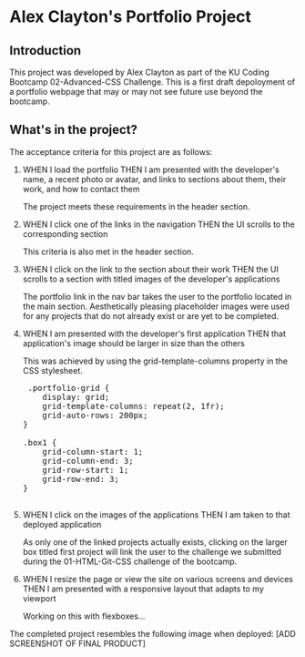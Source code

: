 # Alex Clayton's Portfolio Project

## Introduction
This project was developed by Alex Clayton as part of the KU Coding Bootcamp 02-Advanced-CSS Challenge.  This is a first draft depoloyment of a portfolio webpage that may or may not see future use beyond the bootcamp.  

## What's in the project?
The acceptance criteria for this project are as follows:

1.  WHEN I load the portfolio
    THEN I am presented with the developer's name, a recent photo or avatar, and links to sections about them, their work, and how to contact them

    The project meets these requirements in the header section.

2.  WHEN I click one of the links in the navigation
    THEN the UI scrolls to the corresponding section

    This criteria is also met in the header section.

3.  WHEN I click on the link to the section about their work
    THEN the UI scrolls to a section with titled images of the developer's applications

    The portfolio link in the nav bar takes the user to the portfolio located in the main section.  Aesthetically pleasing placeholder images were used for any projects that do not already exist or are yet to be completed.

4.  WHEN I am presented with the developer's first application
    THEN that application's image should be larger in size than the others

    This was achieved by using the grid-template-columns property in the CSS stylesheet.
    <pre> .portfolio-grid {
        display: grid;
        grid-template-columns: repeat(2, 1fr);
        grid-auto-rows: 200px;
    }
    
    .box1 {
        grid-column-start: 1;
        grid-column-end: 3;
        grid-row-start: 1;
        grid-row-end: 3;
    }

5.  WHEN I click on the images of the applications
    THEN I am taken to that deployed application

    As only one of the linked projects actually exists, clicking on the larger box titled first project will link the user to the challenge we submitted during the 01-HTML-Git-CSS challenge of the bootcamp.

6.  WHEN I resize the page or view the site on various screens and devices
    THEN I am presented with a responsive layout that adapts to my viewport

    Working on this with flexboxes...

The completed project resembles the following image when deployed:
[ADD SCREENSHOT OF FINAL PRODUCT]

